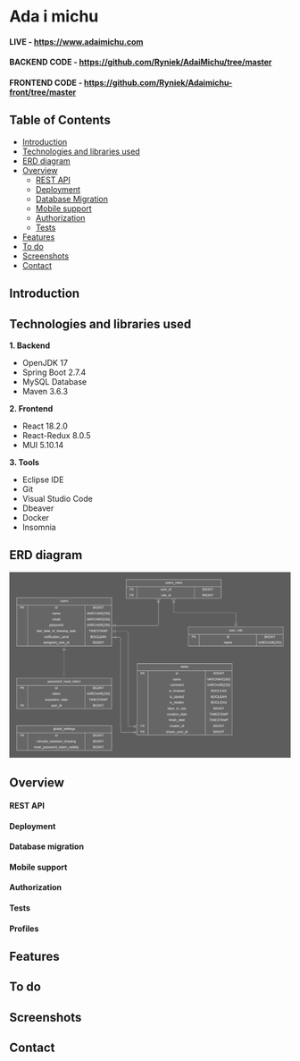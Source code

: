 # Ada i michu
#### LIVE - https://www.adaimichu.com
#### BACKEND CODE - https://github.com/Ryniek/AdaiMichu/tree/master
#### FRONTEND CODE - https://github.com/Ryniek/Adaimichu-front/tree/master

## Table of Contents

* [Introduction](#introduction)
* [Technologies and libraries used](#technologies-and-libraries-used)
* [ERD diagram](#erd-diagram)
* [Overview](#overview)
	- [REST API](#rest-api)
  - [Deployment](#deployment)
  - [Database Migration](#database-migration)
  - [Mobile support](#mobile-support)
  - [Authorization](#authorization)
  - [Tests](#tests)
* [Features](#features)
* [To do](#to-do)
* [Screenshots](#screenshots)
* [Contact](#contact)

## Introduction

## Technologies and libraries used
<b>1. Backend</b>
* OpenJDK 17
* Spring Boot 2.7.4
* MySQL Database
* Maven 3.6.3

<b>2. Frontend</b>
* React 18.2.0
* React-Redux 8.0.5
* MUI 5.10.14

<b>3. Tools</b>
* Eclipse IDE
* Git
* Visual Studio Code
* Dbeaver
* Docker
* Insomnia
## ERD diagram
![alt text](https://github.com/Ryniek/AdaiMichu/blob/devel/ERD%20v1.png?raw=true)
## Overview
#### REST API

#### Deployment

#### Database migration

#### Mobile support

#### Authorization

#### Tests

#### Profiles

## Features

## To do

## Screenshots

## Contact

